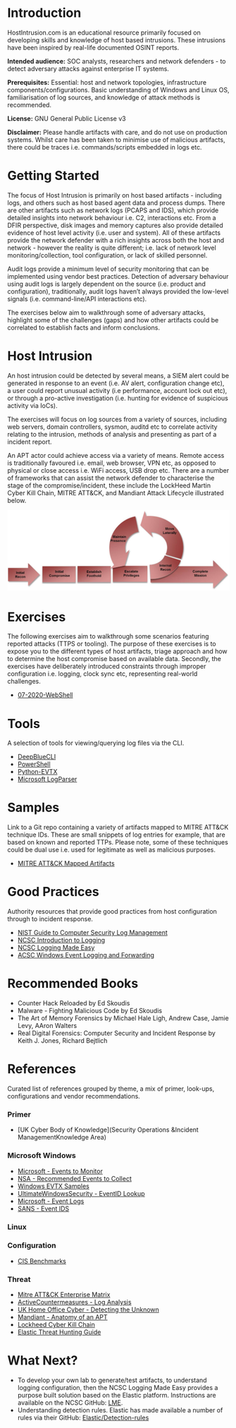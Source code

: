 # Introduction
HostIntrusion.com is an educational resource primarily focused on developing skills and knowledge of host based intrusions. These intrusions have been inspired by real-life documented OSINT reports.

**Intended audience:** SOC analysts, researchers and network defenders - to detect adversary attacks against enterprise IT systems.

**Prerequisites:** Essential: host and network topologies, infrastructure components/configurations. Basic understanding of Windows and Linux OS, familiarisation of log sources, and knowledge of attack methods is recommended. 

**License:** GNU General Public License v3

**Disclaimer:** Please handle artifacts with care, and do not use on production systems. Whilst care has been taken to minimise use of malicious artifacts, there could be traces i.e. commands/scripts embedded in logs etc.

# Getting Started
The focus of Host Intrusion is primarily on host based artifacts - including logs, and others such as host based agent data and process dumps. There are other artifacts such as network logs (PCAPS and IDS), which provide detailed insights into network behaviour i.e. C2, interactions etc. From a DFIR perspective, disk images and memory captures also provide detailed evidence of host level activity (i.e. user and system). All of these artifacts provide the network defender with a rich insights across both the host and network - however the reality is quite different; i.e. lack of network level monitoring/collection, tool configuration, or lack of skilled personnel.

Audit logs provide a minimum level of security monitoring that can be implemented using vendor best practices. Detection of adversary behaviour using audit logs is largely dependent on the source (i.e. product and configuration), traditionally, audit logs haven’t always provided the low-level signals (i.e. command-line/API interactions etc). 

The exercises below aim to walkthrough some of adversary attacks, highlight some of the challenges (gaps) and how other artifacts could be correlated to establish facts and inform conclusions.

# Host Intrusion
An host intrusion could be detected by several means, a SIEM alert could be generated in response to an event (i.e. AV alert, configuration change etc), a user could report unusual activity (i.e performance, account lock out etc), or through a pro-active investigation (i.e. hunting for evidence of suspicious activity via IoCs). 

The exercises will focus on log sources from a variety of sources, including web servers, domain controllers, sysmon, auditd etc to correlate activity relating to the intrusion, methods of analysis and presenting as part of a incident report.

An APT actor could achieve access via a variety of means. Remote access is traditionally favoured i.e. email, web browser, VPN etc, as opposed to physical or close access i.e. WiFi access, USB drop etc. There are a number of frameworks that can assist the network defender to characterise the stage of the compromise/incident, these include the LockHeed Martin Cyber Kill Chain, MITRE ATT&CK, and Mandiant Attack Lifecycle illustrated below.

![mandiant](/cyber_attack_lifecycle.jpg)

# Exercises
The following exercises aim to walkthrough some scenarios featuring reported attacks (TTPS or tooling). The purpose of these exercises is to expose you to the different types of host artifacts, triage approach and how to determine the host compromise based on available data. Secondly, the exercises have deliberately introduced constraints through improper configuration i.e. logging, clock sync etc, representing real-world challenges.

+ [07-2020-WebShell](/exercise-webshell//webshell)

# Tools
A selection of tools for viewing/querying log files via the CLI.
+ [DeepBlueCLI](https://github.com/sans-blue-team/DeepBlueCLI)
+ [PowerShell](https://wiki.sans.blue/Tools/pdfs/Get-WinEvent.pdf)
+ [Python-EVTX](https://github.com/williballenthin/python-evtx)
+ [Microsoft LogParser](https://www.microsoft.com/en-us/download/details.aspx?id=24659)

# Samples
Link to a Git repo containing a variety of artifacts mapped to MITRE ATT&CK technique IDs. These are small snippets of log entries for example, that are based on known and reported TTPs. Please note, some of these techniques could be dual use i.e. used for legitimate as well as malicious purposes.

+ [MITRE ATT&CK Mapped Artifacts](https://github.com/hostintrusion/MITRE-Technique-Samples/)

# Good Practices
Authority resources that provide good practices from host configuration through to incident response.
+ [NIST Guide to Computer Security Log Management](https://csrc.nist.gov/publications/detail/sp/800-92/final)
+ [NCSC Introduction to Logging](https://www.ncsc.gov.uk/guidance/introduction-logging-security-purposes)
+ [NCSC Logging Made Easy](https://www.ncsc.gov.uk/information/logging-made-easy)
+ [ACSC Windows Event Logging and Forwarding](https://www.cyber.gov.au/acsc/view-all-content/publications/windows-event-logging-and-forwarding)

# Recommended Books
+ Counter Hack Reloaded by Ed Skoudis
+ Malware - Fighting Malicious Code by Ed Skoudis
+ The Art of Memory Forensics by Michael Hale Ligh, Andrew Case, Jamie Levy, AAron Walters
+ Real Digital Forensics: Computer Security and Incident Response by Keith J. Jones, Richard Bejtlich

# References
Curated list of references grouped by theme, a mix of primer, look-ups, configurations and vendor recommendations.
### Primer
+ [UK Cyber Body of Knowledge](Security Operations &Incident ManagementKnowledge Area)

### Microsoft Windows
+ [Microsoft - Events to Monitor](https://docs.microsoft.com/en-us/windows-server/identity/ad-ds/plan/appendix-l--events-to-monitor)
+ [NSA - Recommended Events to Collect](https://github.com/nsacyber/Event-Forwarding-Guidance/tree/master/Events)
+ [Windows EVTX Samples](https://github.com/sbousseaden/EVTX-ATTACK-SAMPLES)
+ [UltimateWindowsSecurity - EventID Lookup](https://www.ultimatewindowssecurity.com/securitylog/encyclopedia/)
+ [Microsoft - Event Logs](https://docs.microsoft.com/en-us/previous-versions/windows/it-pro/windows-server-2008-R2-and-2008/cc722404(v=ws.11)?redirectedfrom=MSDN)
+ [SANS - Event IDS](https://wiki.sans.blue/Tools/pdfs/WindowsEventLogsTable.pdf)

### Linux

### Configuration
+ [CIS Benchmarks](https://github.com/cismirror/benchmarks)

### Threat
+ [Mitre ATT&CK Enterprise Matrix](https://attack.mitre.org/matrices/enterprise/)
+ [ActiveCountermeasures - Log Analysis](https://www.activecountermeasures.com/log-analysis-part-1-enterprise-logging-approaches/)
+ [UK Home Office Cyber - Detecting the Unknown](https://hodigital.blog.gov.uk/wp-content/uploads/sites/161/2020/03/Detecting-the-Unknown-A-Guide-to-Threat-Hunting-v2.0.pdf)
+ [Mandiant - Anatomy of an APT](https://www.fireeye.com/current-threats/anatomy-of-a-cyber-attack.html)
+ [Lockheed Cyber Kill Chain](https://www.lockheedmartin.com/en-us/capabilities/cyber/cyber-kill-chain.html)
+ [Elastic Threat Hunting Guide](https://www.elastic.co/pdf/elastic-guide-to-threat-hunting)

# What Next?
+ To develop your own lab to generate/test artifacts, to understand logging configuration, then the NCSC Logging Made Easy provides a purpose built solution based on the Elastic platform. Instructions are available on the NCSC GitHub: [LME](https://github.com/ukncsc/lme).
+ Understanding detection rules. Elastic has made available a number of rules via their GitHub: [Elastic/Detection-rules](https://github.com/elastic/detection-rules/tree/main/rules)
